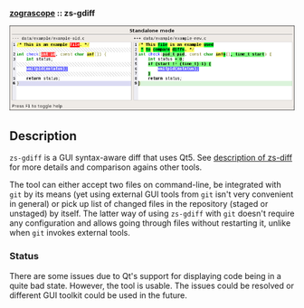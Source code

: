 **[zograscope][zograscope] :: zs-gdiff**

![Screenshot](data/example/screenshot.png)

## Description ##

`zs-gdiff` is a GUI syntax-aware diff that uses Qt5.  See [description of
zs-diff][zs-diff] for more details and comparison agains other tools.

The tool can either accept two files on command-line, be integrated with `git`
by its means (yet using external GUI tools from `git` isn't very convenient in
general) or pick up list of changed files in the repository (staged or unstaged)
by itself.  The latter way of using `zs-gdiff` with `git` doesn't require any
configuration and allows going through files without restarting it, unlike when
`git` invokes external tools.

### Status ###

There are some issues due to Qt's support for displaying code being in a quite
bad state.  However, the tool is usable.  The issues could be resolved or
different GUI toolkit could be used in the future.

[zograscope]: ../../README.md
[zs-diff]: ../diff/README.md
